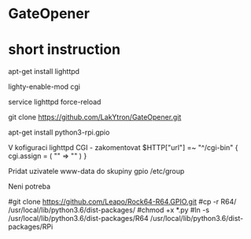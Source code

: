 # GateOpener
# short instruction

apt-get install lighttpd

lighty-enable-mod cgi

service lighttpd force-reload


git clone https://github.com/LakYtron/GateOpener.git


apt-get install python3-rpi.gpio


V kofiguraci lighttpd CGI  - zakomentovat
    $HTTP["url"] =~ "^/cgi-bin" {
        cgi.assign = ( "" => "" )
    }
    
    
Pridat uzivatele www-data do skupiny gpio
/etc/group



Neni potreba

#git clone https://github.com/Leapo/Rock64-R64.GPIO.git
#cp -r R64/ /usr/local/lib/python3.6/dist-packages/
#chmod +x *.py 
#ln -s /usr/local/lib/python3.6/dist-packages/R64 /usr/local/lib/python3.6/dist-packages/RPi
